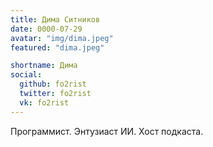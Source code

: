 ```yaml
---
title: Дима Ситников
date: 0000-07-29
avatar: "img/dima.jpeg"
featured: "dima.jpeg"

shortname: Дима
social:
  github: fo2rist
  twitter: fo2rist
  vk: fo2rist
---
```

Программист. Энтузиаст ИИ. Хост подкаста.
